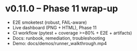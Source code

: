 # v0.11.0 – Phase 11 wrap-up
- E2E smoketest (robust, FAIL-aware)
- Live dashboard (PNG + HTML), Phase 11
- CI workflow (pytest + coverage >=80% + E2E + artifacts)
- Docs: runbook, remediation, troubleshooting
- Demo: docs/demos/runner_walkthrough.mp4
